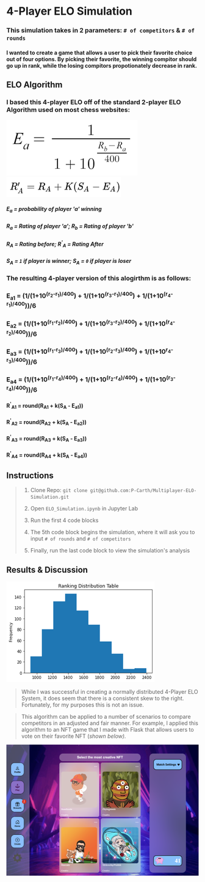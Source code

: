 # 4-Player ELO Simulation

### This simulation takes in 2 parameters: `# of competitors` & `# of rounds`

#### I wanted to create a game that allows a user to pick their favorite choice out of four options. By picking their favorite, the winning compitor should go up in rank, while the losing compitors propotionately decrease in rank.

## ELO Algorithm

### I based this 4-player ELO off of the standard 2-player ELO Algorithm used on most chess websites:

![2p ELO](images/2p-ELO.png) <img src="images/2p-Rating.png" alt="2P New Rating" width="300"/>
##### E<sub>a</sub> = probability of player 'a' winning
##### R<sub>a</sub> = Rating of player 'a'; R<sub>b</sub> = Rating of player 'b'
##### R<sub>A</sub> = Rating before; R<sup>'</sup><sub>A</sub> = Rating After
##### S<sub>A</sub> = `1` if player is winner; S<sub>A</sub> = `0` if player is loser

### The resulting 4-player version of this alogirthm is as follows:

### E<sub>a1</sub> = (1/(1+10<sup>(r<sub>2</sub>-r<sub>1</sub>)/400</sup>) + 1/(1+10<sup>(r<sub>3</sub>-r<sub>1</sub>)/400</sup>) + 1/(1+10<sup>(r<sub>4</sub>-r<sub>1</sub>)/400</sup>))/6
### E<sub>a2</sub> = (1/(1+10<sup>(r<sub>1</sub>-r<sub>2</sub>)/400</sup>) + 1/(1+10<sup>(r<sub>3</sub>-r<sub>2</sub>)/400</sup>) + 1/(1+10<sup>(r<sub>4</sub>-r<sub>2</sub>)/400</sup>))/6
### E<sub>a3</sub> = (1/(1+10<sup>(r<sub>1</sub>-r<sub>3</sub>)/400</sup>) + 1/(1+10<sup>(r<sub>2</sub>-r<sub>3</sub>)/400</sup>) + 1/(1+10<sup>r<sub>4</sub>-r<sub>3</sub>)/400</sup>))/6
### E<sub>a4</sub> = (1/(1+10<sup>(r<sub>1</sub>-r<sub>4</sub>)/400</sup>) + 1/(1+10<sup>(r<sub>2</sub>-r<sub>4</sub>)/400</sup>) + 1/(1+10<sup>(r<sub>3</sub>-r<sub>4</sub>)/400</sup>))/6

#### R<sup>'</sup><sub>A1</sub> = round(R<sub>A1</sub> + k(S<sub>A</sub> - E<sub>a1</sub>))
#### R<sup>'</sup><sub>A2</sub> = round(R<sub>A2</sub> + k(S<sub>A</sub> - E<sub>a2</sub>))
#### R<sup>'</sup><sub>A3</sub> = round(R<sub>A3</sub> + k(S<sub>A</sub> - E<sub>a3</sub>)) 
#### R<sup>'</sup><sub>A4</sub> = round(R<sub>A4</sub> + k(S<sub>A</sub> - E<sub>a4</sub>))

## Instructions

> 1. Clone Repo: `git clone git@github.com:P-Carth/Multiplayer-ELO-Simulation.git`
>
> 2. Open `ELO_Simulation.ipynb` in Jupyter Lab
>
> 3. Run the first 4 code blocks
>
> 4. The 5th code block begins the simulation, where it will ask you to input `# of rounds` and `# of competitors`
>
> 5. Finally, run the last code block to view the simulation's analysis

## Results & Discussion

![Ranking Distribution](images/histogram.png)

> While I was successful in creating a normally distributed 4-Player ELO System, it does seem that there is a consistent skew to the right. Fortunately, for my purposes this is not an issue.

> This algorithm can be applied to a number of scenarios to compare competitors in an adjusted and fair manner. For example, I applied this algorithm to an NFT game that I made with Flask that allows users to vote on their favorite NFT (<i>shown below<i>).

![NFT Game](images/nft-game.png)

